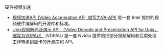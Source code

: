 硬件视频加速

- [视频加速API (Video Acceleration API, 缩写为VA-API)](http://www.freedesktop.org/wiki/Software/vaapi) 是一套 Intel 提供的视频硬件编解码的开源库和标准。
- [Unix视频解码及演示 API （Video Decode and Presentation API for Unix，缩写为VDPAU）](https://www.freedesktop.org/wiki/Software/VDPAU/) (VDPAU) 是一套 Nvidia 提供的把部分视频解码和后期处理工作转移到显卡的开源库和 API。
